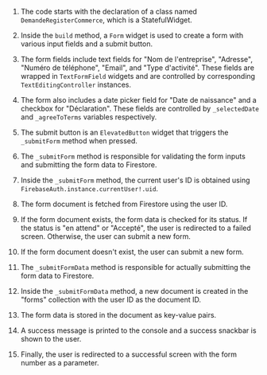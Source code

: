 
1. The code starts with the declaration of a class named `DemandeRegisterCommerce`, which is a StatefulWidget.

2. Inside the `build` method, a `Form` widget is used to create a form with various input fields and a submit button.

3. The form fields include text fields for "Nom de l'entreprise", "Adresse", "Numéro de téléphone", "Email", and "Type d'activité". These fields are wrapped in `TextFormField` widgets and are controlled by corresponding `TextEditingController` instances.

4. The form also includes a date picker field for "Date de naissance" and a checkbox for "Déclaration". These fields are controlled by `_selectedDate` and `_agreeToTerms` variables respectively.

5. The submit button is an `ElevatedButton` widget that triggers the `_submitForm` method when pressed.

6. The `_submitForm` method is responsible for validating the form inputs and submitting the form data to Firestore.

7. Inside the `_submitForm` method, the current user's ID is obtained using `FirebaseAuth.instance.currentUser!.uid`.

8. The form document is fetched from Firestore using the user ID.

9. If the form document exists, the form data is checked for its status. If the status is "en attend" or "Accepté", the user is redirected to a failed screen. Otherwise, the user can submit a new form.

10. If the form document doesn't exist, the user can submit a new form.

11. The `_submitFormData` method is responsible for actually submitting the form data to Firestore.

12. Inside the `_submitFormData` method, a new document is created in the "forms" collection with the user ID as the document ID.

13. The form data is stored in the document as key-value pairs.

14. A success message is printed to the console and a success snackbar is shown to the user.

15. Finally, the user is redirected to a successful screen with the form number as a parameter.
